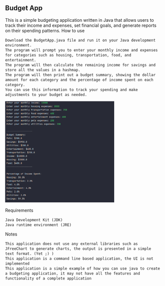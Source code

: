 <h2>Budget App</h2>

This is a simple budgeting application written in Java that allows users to track their income and expenses, set financial goals, and generate reports on their spending patterns.
How to use

    Download the BudgetApp.java file and run it on your Java development environment.
    The program will prompt you to enter your monthly income and expenses for categories such as housing, transportation, food, and entertainment.
    The program will then calculate the remaining income for savings and store all the values in a hashmap.
    The program will then print out a budget summary, showing the dollar amount for each category and the percentage of income spent on each category.
    You can use this information to track your spending and make adjustments to your budget as needed.

<img src="images/image.png" alt="Budget App" width="70%" height="70%">

Requirements

    Java Development Kit (JDK)
    Java runtime environment (JRE)

Notes

    This application does not use any external libraries such as JFreeChart to generate charts, the output is presented in a simple text format. (Yet ;) )
    This application is a command line based application, the UI is not implemented
    This application is a simple example of how you can use java to create a budgeting application, it may not have all the features and functionality of a complete application